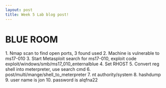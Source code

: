 ```yaml
---
layout: post
title: Week 5 Lab blog post!
---
```


<html>

<body>

<h1>BLUE ROOM</h1>
<p>1.	Nmap scan to find open ports, 3 found used  
2.	Machine is vulnerable to ms17-010
3.	Start Metasploit search for ms17-010, exploit code exploit/windows/smb/ms17_010_enternalblue
4.	Set RHOST 
5.	Convert reg shell into meterpreter, use search cmd 
6.	post/multi/mange/shell_to_meterpreter
7.	nt authority/system 
8.	hashdump
9.	user name is jon 
10.	password is alqfna22
</p>

</body>
</html>


